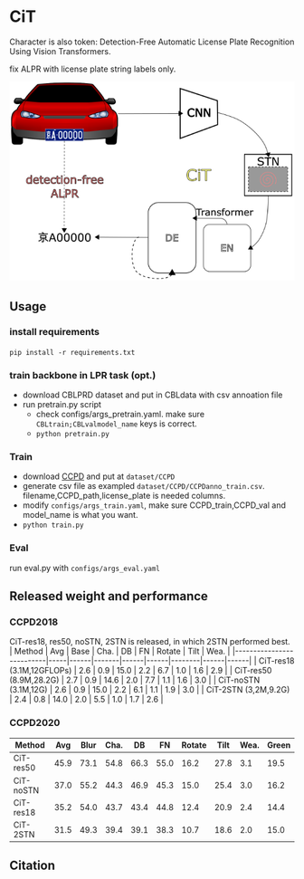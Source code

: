 # CiT
Character is also token: Detection-Free Automatic License Plate Recognition Using Vision Transformers. 

fix ALPR with license plate string labels only. 

![graphical abstract](dataset/CCPD/g-abstract.png)

## Usage
### install requirements
`pip install -r requirements.txt`

### train backbone in LPR task (opt.)
- download CBLPRD dataset and put in CBLdata with csv annoation file
- run pretrain.py script
  - check configs/args_pretrain.yaml. make sure `CBLtrain;CBLvalmodel_name` keys is correct.
  - `python pretrain.py`

### Train 

- download [CCPD](https://github.com/detectRecog/CCPD) and put at `dataset/CCPD`
- generate csv file as exampled `dataset/CCPD/CCPDanno_train.csv`. 
filename,CCPD_path,license_plate is needed columns. 
- modify `configs/args_train.yaml`, make sure CCPD_train,CCPD_val and model_name is what you want.
- `python train.py`

### Eval
run eval.py with `configs/args_eval.yaml`

## Released weight and performance
### CCPD2018
CiT-res18, res50, noSTN, 2STN is released, in which 2STN performed best.
| Method                   | Avg | Base | Cha.  | DB   | FN   | Rotate | Tilt | Wea. |
|--------------------------|-----|------|-------|------|------|--------|------|------|
| CiT-res18 (3.1M,12GFLOPs) | 2.6 | 0.9  | 15.0  | 2.2  | 6.7  | 1.0    | 1.6  | 2.9  |
| CiT-res50 (8.9M,28.2G)    | 2.7 | 0.9  | 14.6  | 2.0  | 7.7  | 1.1    | 1.6  | 3.0  |
| CiT-noSTN (3.1M,12G)      | 2.6 | 0.9  | 15.0  | 2.2  | 6.1  | 1.1    | 1.9  | 3.0  |
| CiT-2STN (3,2M,9.2G)      | 2.4 | 0.8  | 14.0  | 2.0  | 5.5  | 1.0    | 1.7  | 2.6  |

### CCPD2020
| Method       | Avg  | Blur  | Cha.  | DB   | FN   | Rotate | Tilt  | Wea. | Green |
|--------------|------|-------|-------|------|------|--------|-------|------|-------|
| CiT-res50    | 45.9 | 73.1  | 54.8  | 66.3 | 55.0 | 16.2   | 27.8  | 3.1  | 19.5  |
| CiT-noSTN    | 37.0 | 55.2  | 44.3  | 46.9 | 45.3 | 15.0   | 25.4  | 3.0  | 16.2  |
| CiT-res18    | 35.2 | 54.0  | 43.7  | 43.4 | 44.8 | 12.4   | 20.9  | 2.4  | 14.4  |
| CiT-2STN     | 31.5 | 49.3  | 39.4  | 39.1 | 38.3 | 10.7   | 18.6  | 2.0  | 15.0  |

## Citation
```

```